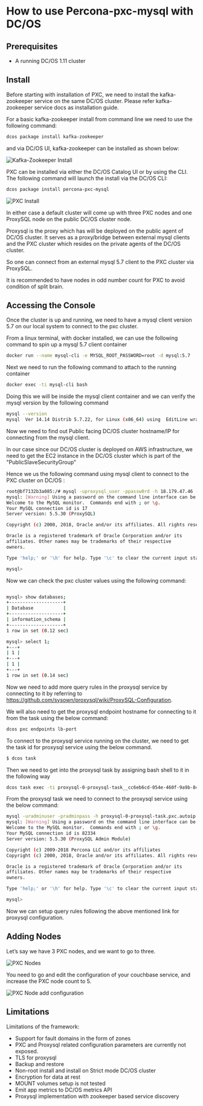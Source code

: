 # How to use Percona-pxc-mysql with DC/OS

## Prerequisites

* A running DC/OS 1.11 cluster

## Install

Before starting with installation of PXC, we need to install the kafka-zookeeper service on the same DC/OS cluster. Please refer kafka-zookeeper service docs as installation guide.

For a basic kafka-zookeeper install from command line we need to use the following command:

```bash
dcos package install kafka-zookeeper
```

and via DC/OS UI, kafka-zookeeper can be installed as shown below:

![Kafka-Zookeeper Install](img/kafka-zookeeper-ui-install.png)

PXC can be installed via either the DC/OS Catalog UI or by using the CLI. The following command will launch the install via the DC/OS CLI:

```bash
dcos package install percona-pxc-mysql
```

![PXC Install](img/pxc_install.png)

In either case a default cluster will come up with three PXC nodes and one ProxySQL node on the public DC/OS cluster node.

Proxysql is the proxy which has will be deployed on the public agent of DC/OS cluster.
It serves as a proxy/bridge between external mysql clients and the PXC cluster which resides on the private agents of the DC/OS cluster.

So one can connect from an external mysql 5.7 client to the PXC cluster via ProxySQL.

It is recommended to have nodes in odd number count for PXC to avoid condition of split brain.


## Accessing the Console

Once the cluster is up and running, we need to have a mysql client version 5.7 on our local system to connect to the pxc cluster.

From a linux terminal, with docker installed, we can use the following command to spin up a mysql 5.7 client container

```bash
docker run --name mysql-cli -e MYSQL_ROOT_PASSWORD=root -d mysql:5.7
```

Next we need to run the following command to attach to the running container 


```bash
docker exec -ti mysql-cli bash
```

Doing this we will be inside the mysql client container and we can verify the mysql version by the following command 

```bash
mysql --version
mysql  Ver 14.14 Distrib 5.7.22, for Linux (x86_64) using  EditLine wrapper
```

Now we need to find out Public facing DC/OS cluster hostname/IP for connecting from the mysql client.

In our case since our DC/OS cluster is deployed on AWS infrastructure, we need to get the EC2 instance in the DC/OS cluster which is part of the "PublicSlaveSecurityGroup"

Hence we us the following command using mysql client to connect to the PXC cluster on DC/OS :

```bash
root@bf7132b3a085:/# mysql -uproxysql_user -ppassw0rd -h 18.179.47.46 -P 3306
mysql: [Warning] Using a password on the command line interface can be insecure.
Welcome to the MySQL monitor.  Commands end with ; or \g.
Your MySQL connection id is 17
Server version: 5.5.30 (ProxySQL)

Copyright (c) 2000, 2018, Oracle and/or its affiliates. All rights reserved.

Oracle is a registered trademark of Oracle Corporation and/or its
affiliates. Other names may be trademarks of their respective
owners.

Type 'help;' or '\h' for help. Type '\c' to clear the current input statement.

mysql> 

```

Now we can check the pxc cluster values using the following command:

```bash

mysql> show databases;
+--------------------+
| Database           |
+--------------------+
| information_schema |
+--------------------+
1 row in set (0.12 sec)

mysql> select 1;
+---+
| 1 |
+---+
| 1 |
+---+
1 row in set (0.14 sec)


```



Now we need to add more query rules in the proxysql service by connecting to it by referring to https://github.com/sysown/proxysql/wiki/ProxySQL-Configuration.  

We will also need to get the proxysql endpoint hostname for connecting to it from the task using the below command:

```bash
dcos pxc endpoints lb-port
```

To connect to the proxysql service running on the cluster, we need to get the  task id for proxysql service using the below command.

```bash
$ dcos task
```
Then we need to get into the proxysql task by assigning bash shell to it in the following way

```bash
dcos task exec -ti proxysql-0-proxysql-task__cc6eb6cd-054e-460f-9a9b-842bda3930a4 bash
```

From the proxysql task we need to connect to the proxysql service using the below command:

```bash
mysql -uradminuser -pradminpass -h proxysql-0-proxysql-task.pxc.autoip.dcos.thisdcos.directory -P 6032
mysql: [Warning] Using a password on the command line interface can be insecure.
Welcome to the MySQL monitor.  Commands end with ; or \g.
Your MySQL connection id is 82334
Server version: 5.5.30 (ProxySQL Admin Module)

Copyright (c) 2009-2018 Percona LLC and/or its affiliates
Copyright (c) 2000, 2018, Oracle and/or its affiliates. All rights reserved.

Oracle is a registered trademark of Oracle Corporation and/or its
affiliates. Other names may be trademarks of their respective
owners.

Type 'help;' or '\h' for help. Type '\c' to clear the current input statement.

mysql>     
```
Now we can setup query rules following the above mentioned link for proxysql configuration.



## Adding Nodes

Let’s say we have 3 PXC nodes, and we want to go to three.

![PXC Nodes](img/PXC_Nodes.png)

You need to go and edit the configuration of your couchbase service, and increase the PXC node count to 5.

![PXC Node add configuration](img/PXC_add_nodes.png)


## Limitations

Limitations of the framework:

* Support for fault domains in the form of zones
* PXC and Proxysql related configuration parameters are currently not exposed. 
* TLS for proxysql
* Backup and restore
* Non-root install and install on Strict mode DC/OS cluster
* Encryption for data at rest
* MOUNT volumes setup is not tested
* Emit app metrics to DC/OS metrics API
* Proxysql implementation with zookeeper based service discovery 
